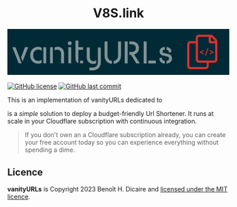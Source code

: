 <h1 align="center">
  <br>
  V8S.link
  <br>
</h1>

![logo](doc/logo.png)

[![GitHub license](https://img.shields.io/github/license/vanityURLs/v8s.link)](https://github.com/vanityURLs/v8s.link/blob/main/LICENSE)
[![GitHub last commit](https://img.shields.io/github/last-commit/vanityURLs/v8s.link)](https://github.com/vanityURLs/v8s.link)

This is an implementation of vanityURLs dedicated to 

is a _simple_ solution to deploy a budget-friendly Url Shortener. It runs at scale in your Cloudflare subscription with continuous integration.

> If you don't own an a Cloudflare subscription already, you can create your free account today so you can experience everything without spending a dime.


## Licence
**vanityURLs** is Copyright 2023 Benoît H. Dicaire and [licensed under the MIT licence](https://github.com/bhdicaire/vanityURLs/blob/master/LICENCE).
